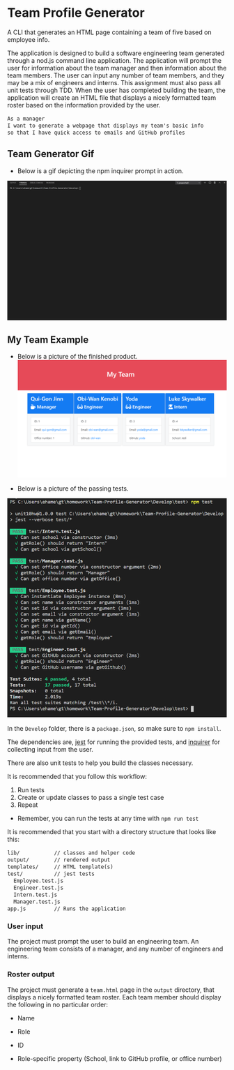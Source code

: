 # Team Profile Generator
A CLI that generates an HTML page containing a team of five based on employee info.

The application is designed to build a software engineering team generated through a nod.js command line application. The application will prompt the user for information about the team manager and then information about the team members. The user can input any number of team members, and they may be a mix of engineers and interns. This assignment must also pass all unit tests through TDD. When the user has completed building the team, the application will create an HTML file that displays a nicely formatted team roster based on the information provided by the user. 
```
As a manager
I want to generate a webpage that displays my team's basic info
so that I have quick access to emails and GitHub profiles
```

## Team Generator Gif
* Below is a gif depicting the npm inquirer prompt in action.

![gif](./Assets/img/Team.gif)

## My Team Example
* Below is a picture of the finished product.
![deployed](./Assets/img/myTeam.PNG)



* Below is a picture of the passing tests.

![tdd](./Assets/img/npm-test-pass.PNG)

In the `Develop` folder, there is a `package.json`, so make sure to `npm install`.

The dependencies are, [jest](https://jestjs.io/) for running the provided tests, and [inquirer](https://www.npmjs.com/package/inquirer) for collecting input from the user.

There are also unit tests to help you build the classes necessary.

It is recommended that you follow this workflow:

1. Run tests
2. Create or update classes to pass a single test case
3. Repeat

* Remember, you can run the tests at any time with `npm run test`

It is recommended that you start with a directory structure that looks like this:

```
lib/           // classes and helper code
output/        // rendered output
templates/     // HTML template(s)
test/          // jest tests
  Employee.test.js
  Engineer.test.js
  Intern.test.js
  Manager.test.js
app.js         // Runs the application
```

### User input

The project must prompt the user to build an engineering team. An engineering
team consists of a manager, and any number of engineers and interns.

### Roster output

The project must generate a `team.html` page in the `output` directory, that displays a nicely formatted team roster. Each team member should display the following in no particular order:

  * Name

  * Role

  * ID

  * Role-specific property (School, link to GitHub profile, or office number)
